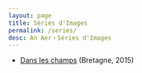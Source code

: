 ```yaml
---
layout: page
title: Séries d'Images
permalink: /series/
desc: An Aer・Séries d'Images
---
```


* [Dans les champs](/series/dans-les-champs/) (Bretagne, 2015)
